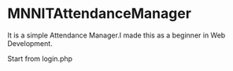 # MNNITAttendanceManager
It is a simple Attendance Manager.I made this as a beginner in Web Development.

Start from login.php
